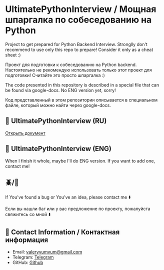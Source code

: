 # UltimatePythonInterview / Мощная шпаргалка по собеседованию на Python

Project to get prepared for Python Backend Interview. Stronglly don't recommend to use only this repo to prepare! Consider it only as a cheat sheet :)

Проект для подготовки к собеседованию на Python backend. Настоятельно не рекомендую использовать только этот проект для подготовки! Считайте это просто шпаргалка :)

The code presented in this repository is described in a special file that can be found via google-docs. No ENG version yet, sorry!

Код представленный в этом репозитории описывается в специальном файле, который можно найти через google-docs.

## 📄 UltimatePythonInterview (RU)
[Открыть документ](https://docs.google.com/document/d/1S72OJwsY_r9lNvQOun_5CVSU-ZO65bv43zd15wdhny4/edit?usp=sharing)

## 📄 UltimatePythonInterview (ENG)
When I finish it whole, maybe I'll do ENG version. If you want to add one, contact me!

## 🪲/🧠
If You've found a bug or You've an idea, please contact me ⬇️

Если вы нашли баг или у вас предложение по проекту, пожалуйста свяжитесь со мной ⬇️

## 📧 Contact Information / Контактная информация
- Email: valeryvumvum@gmail.com
- Telegram: [Telegram](https://t.me/YourBest7riend)
- GitHub: [Github](https://github.com/Valery-Utukin)